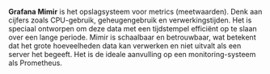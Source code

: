 **Grafana Mimir** is het opslagsysteem voor metrics (meetwaarden). Denk aan cijfers zoals CPU-gebruik, geheugengebruik en verwerkingstijden. Het is speciaal ontworpen om deze data met een tijdstempel efficiënt op te slaan over een lange periode. Mimir is schaalbaar en betrouwbaar, wat betekent dat het grote hoeveelheden data kan verwerken en niet uitvalt als een server het begeeft. Het is de ideale aanvulling op een monitoring-systeem als Prometheus.


